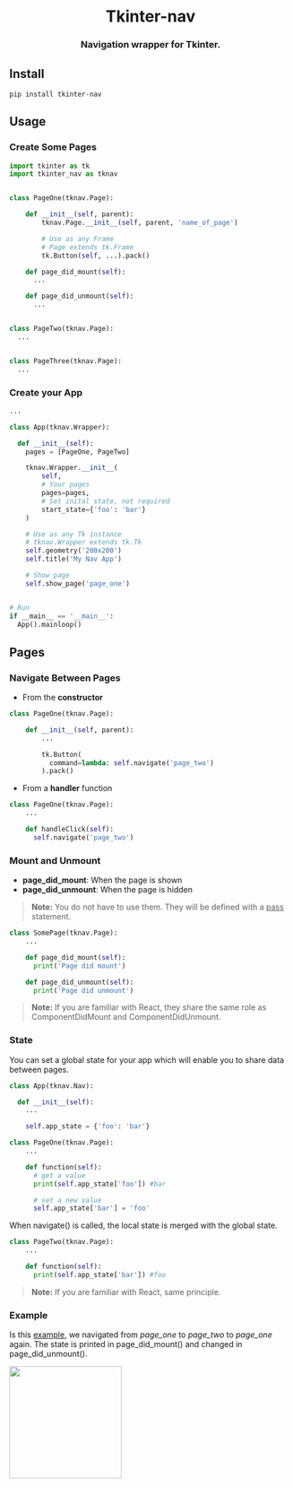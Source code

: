 <div align=center>
  <h1>Tkinter-nav</h1>
  <h3>Navigation wrapper for Tkinter.</h3>
</div>

## Install

```
pip install tkinter-nav
```

## Usage

### Create Some Pages

```python
import tkinter as tk
import tkinter_nav as tknav


class PageOne(tknav.Page):

    def __init__(self, parent):
        tknav.Page.__init__(self, parent, 'name_of_page')

        # Use as any Frame
        # Page extends tk.Frame
        tk.Button(self, ...).pack()

    def page_did_mount(self):
      ...

    def page_did_unmount(self):
      ...


class PageTwo(tknav.Page):
  ...


class PageThree(tknav.Page):
  ...
```

### Create your App

```python
...

class App(tknav.Wrapper):

  def __init__(self):
    pages = [PageOne, PageTwo]

    tknav.Wrapper.__init__(
        self,
        # Your pages
        pages=pages,
        # Set inital state, not required
        start_state={'foo': 'bar'}
    )

    # Use as any Tk instance
    # tknav.Wrapper extends tk.Tk
    self.geometry('200x200')
    self.title('My Nav App')

    # Show page
    self.show_page('page_one')


# Run
if __main__ == '__main__':
  App().mainloop()
```

## Pages

### Navigate Between Pages

* From the **constructor**

```python
class PageOne(tknav.Page):

    def __init__(self, parent):
        ...

        tk.Button(
          command=lambda: self.navigate('page_two')
        ).pack()
```

* From a **handler** function

```python
class PageOne(tknav.Page):
    ...

    def handleClick(self):
      self.navigate('page_two')
```

### Mount and Unmount

* **page_did_mount**: When the page is shown
* **page_did_unmount**: When the page is hidden

> **Note:** You do not have to use them. They will be defined with a <u>pass</u> statement.

```python
class SomePage(tknav.Page):
    ...

    def page_did_mount(self):
      print('Page did mount')

    def page_did_unmount(self):
      print('Page did unmount')
```

> **Note:** If you are familiar with React, they share the same role as ComponentDidMount and ComponentDidUnmount.

### State

You can set a global state for your app which will enable you to share data between pages.

```python
class App(tknav.Nav):

  def __init__(self):
    ...

    self.app_state = {'foo': 'bar'}

class PageOne(tknav.Page):
    ...

    def function(self):
      # get a value
      print(self.app_state['foo']) #bar

      # set a new value
      self.app_state['bar'] = 'foo'
```

When navigate() is called, the local state is merged with the global state.

```python
class PageTwo(tknav.Page):
    ...

    def function(self):
      print(self.app_state['bar']) #foo
```

> **Note:** If you are familiar with React, same principle.

### Example

Is this [example](https://github.com/maxzaleski/tkinter-nav/blob/master/example/example.py), we navigated from *page_one* to *page_two* to *page_one* again. The state is printed in page_did_mount() and changed in page_did_unmount().

<img src='https://i.imgur.com/RkfIsT1.png' height=200/>
